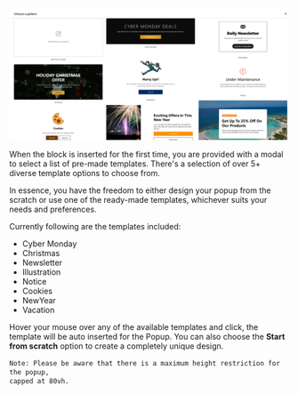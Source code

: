 ![Templates ](img/template.png)

When the block is inserted for the first time, you are provided with a modal to select 
a list of pre-made templates. There's a selection of over 5+ diverse template options
to choose from. 

In essence, you have the freedom to either design your popup from the scratch or use one 
of the ready-made templates, whichever suits your needs and preferences. 

Currently following are the templates included:

- Cyber Monday 
- Christmas
- Newsletter
- Illustration
- Notice
- Cookies
- NewYear
- Vacation

Hover your mouse over any of the available templates and click, the template will be auto inserted for the Popup.
You can also choose the **Start from scratch** option to create a completely unique design.

    Note: Please be aware that there is a maximum height restriction for the popup, 
    capped at 80vh.
